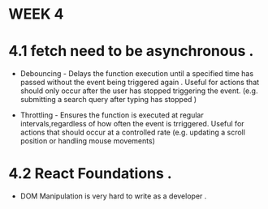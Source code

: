 # WEEK 4

# 4.1 fetch need to be asynchronous .

- Debouncing - 
Delays the function execution until a specified time has passed without the event being triggered again . Useful for actions that should only occur after the user has stopped triggering the event. (e.g. submitting a search query after typing has stopped )

- Throttling - Ensures the function is executed at regular intervals,regardless of how often the event is trriggered. Useful for actions that should occur at a controlled rate (e.g. updating a scroll position or handling mouse movements)

# 4.2 React Foundations .

- DOM Manipulation is very hard to write as  a developer .